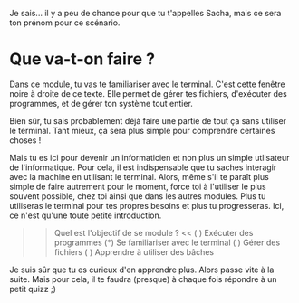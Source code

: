 
Je sais... il y a peu de chance pour que tu t'appelles Sacha, mais ce sera ton prénom pour ce scénario.

# Que va-t-on faire ?

Dans ce module, tu vas te familiariser avec le terminal. C'est cette fenêtre noire à droite de ce texte. Elle permet de gérer tes fichiers, d'exécuter des programmes, et de gérer ton système tout entier.

Bien sûr, tu sais probablement déjà faire une partie de tout ça sans utiliser le terminal. Tant mieux, ça sera plus simple pour comprendre certaines choses !

Mais tu es ici pour devenir un informaticien et non plus un simple utlisateur de l'informatique. Pour cela, il est indispensable que tu saches interagir avec la machine en utilisant le terminal. Alors, même s'il te paraît plus simple de faire autrement pour le moment, force toi à l'utiliser le plus souvent possible, chez toi ainsi que dans les autres modules. Plus tu utiliseras le terminal pour tes propres besoins et plus tu progresseras. Ici, ce n'est qu'une toute petite introduction.

>> Quel est l'objectif de se module ?  <<
( ) Exécuter des programmes
(*) Se familiariser avec le terminal
( ) Gérer des fichiers
( ) Apprendre à utiliser des bâches


Je suis sûr que tu es curieux d'en apprendre plus. Alors passe vite à la suite.
Mais pour cela, il te faudra (presque) à chaque fois répondre à un petit quizz ;)
